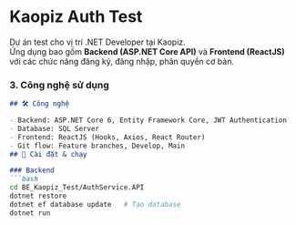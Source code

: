 ﻿# Kaopiz Auth Test

Dự án test cho vị trí .NET Developer tại Kaopiz.  
Ứng dụng bao gồm **Backend (ASP.NET Core API)** và **Frontend (ReactJS)** với các chức năng đăng ký, đăng nhập, phân quyền cơ bản.

### 3. **Công nghệ sử dụng**
```markdown
## 🛠️ Công nghệ

- Backend: ASP.NET Core 6, Entity Framework Core, JWT Authentication
- Database: SQL Server
- Frontend: ReactJS (Hooks, Axios, React Router)
- Git flow: Feature branches, Develop, Main
## 🚀 Cài đặt & chạy

### Backend
```bash
cd BE_Kaopiz_Test/AuthService.API
dotnet restore
dotnet ef database update   # Tạo database
dotnet run

